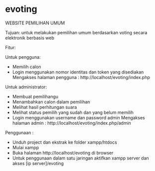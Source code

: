 # evoting
WEBSITE PEMILIHAN UMUM

Tujuan: untuk melakukan pemilihan umum berdasarkan voting secara elektronik berbasis web

Fitur: 

Untuk pengguna:
- Memilih calon
- Login menggunakan nomor identitas dan token yang disediakan
Mengakses halaman pengguna : http://localhost/evoting/index.php

Untuk administrator:
- Membuat pemilihangu
- Menambahkan calon dalam pemilihan
- Melihat hasil perhitungan suara
- Melihat status pemilih yang sudah dan yang belum memilih
- Login menggunakan username dan password admin
Mengakses halaman admin : http://localhost/evoting/index.php/admin

Penggunaan :
- Unduh project dan ekstrak ke folder xampp/htdocs
- Mulai xampp
- Buka halaman http://localhost/evoting di browser
- Untuk penggunaan dalam satu jaringan aktifkan xampp server dan akses [ip server]/evoting
